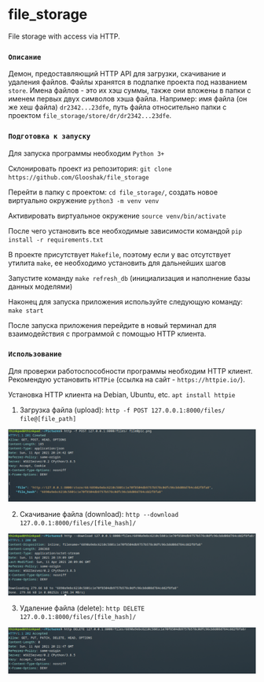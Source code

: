 # file_storage
File storage with access via HTTP.

### `Описание`

Демон, предоставляющий HTTP API для загрузки, скачивание и удаления файлов. Файлы хранятся в подпапке проекта под названием `store`.
Имена файлов - это их хэш суммы, также они вложены в папки с именем первых двух символов хэша файла. Например:
имя файла (он же хеш файла) `dr2342...23dfe`, путь файла относительно папки с проектом `file_storage/store/dr/dr2342...23dfe`.

### `Подготовка к запуску`

Для запуска программы необходим `Python 3+`

Склонировать проект из репозитория: `git clone https://github.com/Glooshak/file_storage`

Перейти в папку с проектом: `cd file_storage/`, создать новое виртуально окружение `python3 -m venv venv`

Активировать виртуальное окружение `source venv/bin/activate`

После чего установить все необходимые зависимости командой `pip install -r requirements.txt`

В проекте присутствует `Makefile`, поэтому если у вас отсутствует утилита `make`, ее необходимо установить для дальнейших шагов

Запустите команду `make refresh_db` (инициализация и наполнение базы данных моделями)

Наконец для запуска приложения используйте следующую команду: `make start` 

После запуска приложения перейдите в новый терминал для взаимодействия с программой с помощью HTTP клиента.

### `Использование`

Для проверки работоспособности программы необходим HTTP клиент. Рекомендую установить `HTTPie` (ссылка на сайт - `https://httpie.io/`).

Установка HTTP клиента на Debian, Ubuntu, etc. `apt install httpie`

1. Загрузка файла (upload): `http -f POST 127.0.0.1:8000/files/ file@[file_path]`

![img.png](tutorial_images/uploading.png)

2. Скачивание файла (download): `http --download 127.0.0.1:8000/files/[file_hash]/`

![img.png](tutorial_images/downloading.png)

3. Удаление файла (delete): `http DELETE 127.0.0.1:8000/files/[file_hash]/`

![img.png](tutorial_images/deleting.png)
